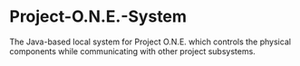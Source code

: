 # Project-O.N.E.-System
The Java-based local system for Project O.N.E. which controls the physical components while communicating with other project subsystems.
